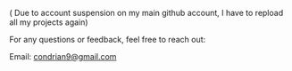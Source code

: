 ( Due to account suspension on my main github account, I have to repload all my projects again)

For any questions or feedback, feel free to reach out:

Email: condrian9@gmail.com

